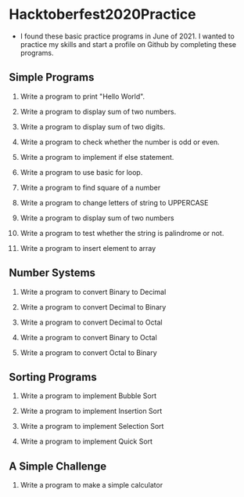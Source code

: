 # Hacktoberfest2020Practice

- I found these basic practice programs in June of 2021. I wanted to practice my skills
  and start a profile on Github by completing these programs.


## Simple Programs

1. Write a program to print "Hello World".

2. Write a program to display sum of two numbers.

3. Write a program to display sum of two digits.

4. Write a program to check whether the number is odd or even.

5. Write a program to implement if else statement.

6. Write a program to use basic for loop.

7. Write a program to find square of a number

8. Write a program to change letters of string to UPPERCASE

9. Write a program to display sum of two numbers

10. Write a program to test whether the string is palindrome or not.

11. Write a program to insert element to array


## Number Systems

1. Write a program to convert Binary to Decimal

2. Write a program to convert Decimal to Binary

3. Write a program to convert Decimal to Octal

4. Write a program to convert Binary to Octal

5. Write a program to convert Octal to Binary

## Sorting Programs

1. Write a program to implement Bubble Sort

2. Write a program to implement Insertion Sort

3. Write a program to implement Selection Sort

4. Write a program to implement Quick Sort

## A Simple Challenge

1. Write a program to make a simple calculator
